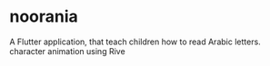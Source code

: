 # noorania

A Flutter application, that teach children how to read Arabic letters.
character animation using Rive

